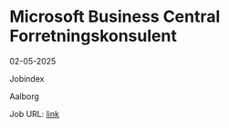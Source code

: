 # Microsoft Business Central Forretningskonsulent
02-05-2025

Jobindex

Aalborg

Job URL: [link](https://www.jobindex.dk/jobannonce/h1554148/microsoft-business-central-forretningskonsulent)


